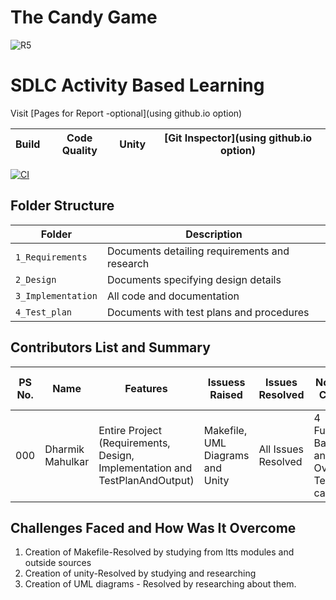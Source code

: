 # The Candy Game
![R5](https://user-images.githubusercontent.com/101189588/161098059-13f88bb3-6079-4c94-8839-8d9bd3b04bbb.png)



# SDLC Activity Based Learning

Visit [Pages for Report -optional](using github.io option)

Build | Code Quality | Unity | [Git Inspector](using github.io option)
------|----------|-------|--------------
[![CI](https://github.com/Dharmik19600/M1_March_2022/actions/workflows/c-cpp.yml/badge.svg?branch=main)](https://github.com/Dharmik19600/M1_March_2022/actions/workflows/c-cpp.yml)



## Folder Structure
Folder             | Description
-------------------| -----------------------------------------
`1_Requirements`   | Documents detailing requirements and research
`2_Design`         | Documents specifying design details
`3_Implementation` | All code and documentation
`4_Test_plan`      | Documents with test plans and procedures

## Contributors List and Summary

PS No. |  Name   |    Features    | Issuess Raised |Issues Resolved|No Test Cases|Test Case Pass
-------|---------|----------------|----------------|---------------|-------------|--------------
000 | Dharmik Mahulkar  | Entire Project (Requirements, Design, Implementation and TestPlanAndOutput)   | Makefile, UML Diagrams and Unity    | All Issues Resolved   |4 Function Based and 10 Overall Test cases   |All Passed     
    

## Challenges Faced and How Was It Overcome

1. Creation of Makefile-Resolved by studying from ltts modules and outside sources
2. Creation of unity-Resolved by studying and researching
3. Creation of UML diagrams - Resolved by researching about them.



